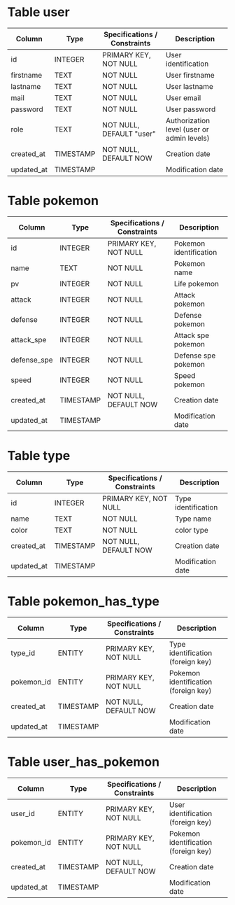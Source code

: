 # Table user

| Column | Type | Specifications / Constraints | Description |
| ----- | ---- | ------------ | ----------- |
| id | INTEGER | PRIMARY KEY, NOT NULL | User identification |
| firstname | TEXT | NOT NULL | User firstname |
| lastname | TEXT | NOT NULL | User lastname |
| mail | TEXT | NOT NULL | User email |
| password | TEXT | NOT NULL | User password |
| role | TEXT | NOT NULL, DEFAULT "user" | Authorization level (user or admin levels) |
| created_at | TIMESTAMP | NOT NULL, DEFAULT NOW | Creation date |
| updated_at | TIMESTAMP | | Modification date |

# Table pokemon

| Column | Type | Specifications / Constraints | Description |
| ----- | ---- | ------------ | ----------- |
| id | INTEGER | PRIMARY KEY, NOT NULL | Pokemon identification |
| name | TEXT | NOT NULL | Pokemon name |
| pv | INTEGER | NOT NULL | Life pokemon |
| attack | INTEGER | NOT NULL | Attack pokemon |
| defense | INTEGER | NOT NULL | Defense pokemon |
| attack_spe | INTEGER | NOT NULL | Attack spe pokemon |
| defense_spe | INTEGER | NOT NULL | Defense spe pokemon |
| speed | INTEGER | NOT NULL | Speed pokemon |
| created_at | TIMESTAMP | NOT NULL, DEFAULT NOW | Creation date |
| updated_at | TIMESTAMP | | Modification date |

# Table type

| Column | Type | Specifications / Constraints | Description |
| ----- | ---- | ------------ | ----------- |
| id | INTEGER | PRIMARY KEY, NOT NULL | Type identification |
| name | TEXT | NOT NULL | Type name |
| color | TEXT | NOT NULL | color type |
| created_at | TIMESTAMP | NOT NULL, DEFAULT NOW | Creation date |
| updated_at | TIMESTAMP | | Modification date |

# Table pokemon_has_type

| Column | Type | Specifications / Constraints | Description |
| ----- | ---- | ------------ | ----------- |
| type_id | ENTITY | PRIMARY KEY, NOT NULL | Type identification (foreign key)|
| pokemon_id | ENTITY | PRIMARY KEY, NOT NULL | Pokemon identification (foreign key)|
| created_at | TIMESTAMP | NOT NULL, DEFAULT NOW | Creation date |
| updated_at | TIMESTAMP | | Modification date |

# Table user_has_pokemon

| Column | Type | Specifications / Constraints | Description |
| ----- | ---- | ------------ | ----------- |
| user_id | ENTITY | PRIMARY KEY, NOT NULL | User identification (foreign key)|
| pokemon_id | ENTITY | PRIMARY KEY, NOT NULL | Pokemon identification (foreign key)|
| created_at | TIMESTAMP | NOT NULL, DEFAULT NOW | Creation date |
| updated_at | TIMESTAMP | | Modification date |